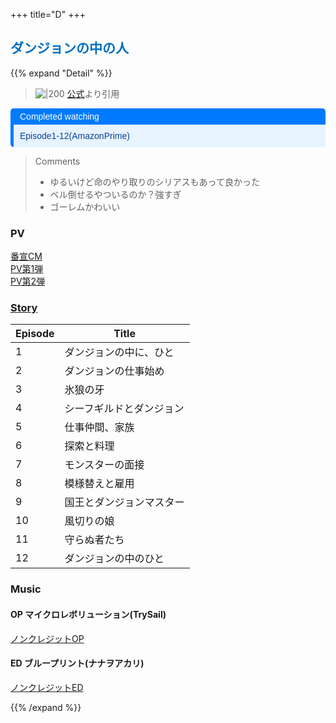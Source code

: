 +++
title="D"
+++

## <font color="#0070c0">ダンジョンの中の人</font>

{{% expand "Detail" %}}

> ![|200](https://dungeon-people.com/wordpress/wp-content/themes/danjon/assets/data/webp/top/mv/kv_02.png.webp)
> [公式](https://www.google.com/url?sa=i&url=https%3A%2F%2Fdungeon-people.com%2F&psig=AOvVaw3NkYAaSgov9OnNmgGI-U4X&ust=1728288083934000&source=images&cd=vfe&opi=89978449&ved=0CBQQjRxqFwoTCODU_4il-YgDFQAAAAAdAAAAABAE)より引用  

<div style="margin: 10px 0; border-left: 5px solid #007BFF; border-radius: 5px; overflow: hidden; font-family: Arial, sans-serif;"> <div style="background-color: #007BFF; color: #ffffff; padding: 5px 10px; font-weight: normal; font-size: 14px;"> Completed watching </div> <div style="background-color: #e7f3fe; color: #084298; padding: 10px;"> <p style="margin: 0;">Episode1-12(AmazonPrime)</p> </div> </div>

> Comments
> - ゆるいけど命のやり取りのシリアスもあって良かった  
> - ベル倒せるやついるのか？強すぎ
> - ゴーレムかわいい


### PV
[番宣CM](https://www.youtube.com/watch?v=HbyyyfqUnDE)  
[PV第1弾](https://www.youtube.com/watch?v=OoBoKeIvq_M)  
[PV第2弾](https://www.youtube.com/watch?v=l3hOY6IlNLM)


### [Story](https://dungeon-people.com/story)

| Episode | Title        |
| ------- | ------------ |
| 1       | ダンジョンの中に、ひと  |
| 2       | ダンジョンの仕事始め   |
| 3       | 氷狼の牙         |
| 4       | シーフギルドとダンジョン |
| 5       | 仕事仲間、家族      |
| 6       | 探索と料理        |
| 7       | モンスターの面接     |
| 8       | 模様替えと雇用      |
| 9       | 国王とダンジョンマスター |
| 10      | 風切りの娘        |
| 11      | 守らぬ者たち       |
| 12      | ダンジョンの中のひと   |

### Music
#### OP マイクロレボリューション(TrySail)
[ノンクレジットOP](https://www.youtube.com/watch?v=ya6edm0JpzE)  

#### ED ブループリント(ナナヲアカリ)
[ノンクレジットED](https://www.youtube.com/watch?v=sqC0LEj-AEg)  





{{% /expand %}}